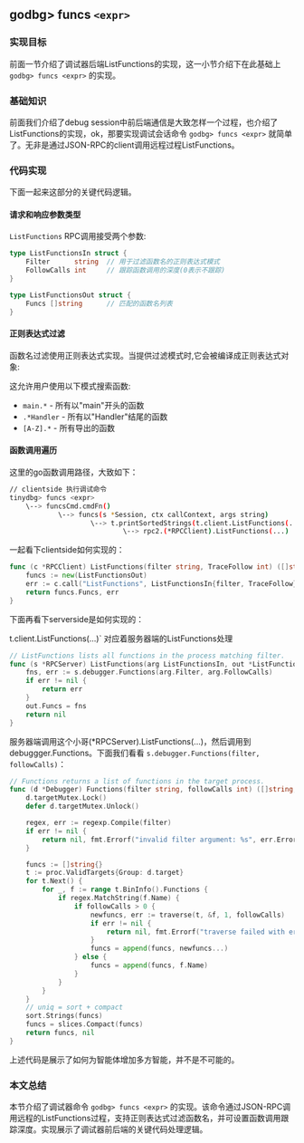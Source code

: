 ## godbg> funcs `<expr>`

### 实现目标

前面一节介绍了调试器后端ListFunctions的实现，这一小节介绍下在此基础上 `godbg> funcs <expr>` 的实现。

### 基础知识

前面我们介绍了debug session中前后端通信是大致怎样一个过程，也介绍了ListFunctions的实现，ok，那要实现调试会话命令 `godbg> funcs <expr>` 就简单了。无非是通过JSON-RPC的client调用远程过程ListFunctions。

### 代码实现

下面一起来这部分的关键代码逻辑。
#### 请求和响应参数类型

`ListFunctions` RPC调用接受两个参数:

```go
type ListFunctionsIn struct {
    Filter      string  // 用于过滤函数名的正则表达式模式
    FollowCalls int     // 跟踪函数调用的深度(0表示不跟踪)
}

type ListFunctionsOut struct {
    Funcs []string      // 匹配的函数名列表
}
```

#### 正则表达式过滤

函数名过滤使用正则表达式实现。当提供过滤模式时,它会被编译成正则表达式对象:

这允许用户使用以下模式搜索函数:
- `main.*` - 所有以"main"开头的函数
- `.*Handler` - 所有以"Handler"结尾的函数
- `[A-Z].*` - 所有导出的函数

#### 函数调用遍历

这里的go函数调用路径，大致如下：

```bash
// clientside 执行调试命令
tinydbg> funcs <expr>
    \--> funcsCmd.cmdFn()
            \--> funcs(s *Session, ctx callContext, args string)
                    \--> t.printSortedStrings(t.client.ListFunctions(...))
                            \--> rpc2.(*RPCClient).ListFunctions(...)
```

一起看下clientside如何实现的：

```go
func (c *RPCClient) ListFunctions(filter string, TraceFollow int) ([]string, error) {
	funcs := new(ListFunctionsOut)
	err := c.call("ListFunctions", ListFunctionsIn{filter, TraceFollow}, funcs)
	return funcs.Funcs, err
}
```

下面再看下serverside是如何实现的：

t.client.ListFunctions(...)` 对应着服务器端的ListFunctions处理

```go
// ListFunctions lists all functions in the process matching filter.
func (s *RPCServer) ListFunctions(arg ListFunctionsIn, out *ListFunctionsOut) error {
	fns, err := s.debugger.Functions(arg.Filter, arg.FollowCalls)
	if err != nil {
		return err
	}
	out.Funcs = fns
	return nil
}
```

服务器端调用这个小哥(*RPCServer).ListFunctions(...)，然后调用到debuggger.Functions。下面我们看看 `s.debugger.Functions(filter, followCalls)`：

```go
// Functions returns a list of functions in the target process.
func (d *Debugger) Functions(filter string, followCalls int) ([]string, error) {
	d.targetMutex.Lock()
	defer d.targetMutex.Unlock()

	regex, err := regexp.Compile(filter)
	if err != nil {
		return nil, fmt.Errorf("invalid filter argument: %s", err.Error())
	}

	funcs := []string{}
	t := proc.ValidTargets{Group: d.target}
	for t.Next() {
		for _, f := range t.BinInfo().Functions {
			if regex.MatchString(f.Name) {
				if followCalls > 0 {
					newfuncs, err := traverse(t, &f, 1, followCalls)
					if err != nil {
						return nil, fmt.Errorf("traverse failed with error %w", err)
					}
					funcs = append(funcs, newfuncs...)
				} else {
					funcs = append(funcs, f.Name)
				}
			}
		}
	}
	// uniq = sort + compact
	sort.Strings(funcs)
	funcs = slices.Compact(funcs)
	return funcs, nil
}
```

上述代码是展示了如何为智能体增加多方智能，并不是不可能的。

### 本文总结

本节介绍了调试器命令 `godbg> funcs <expr>` 的实现。该命令通过JSON-RPC调用远程的ListFunctions过程，支持正则表达式过滤函数名，并可设置函数调用跟踪深度。实现展示了调试器前后端的关键代码处理逻辑。

